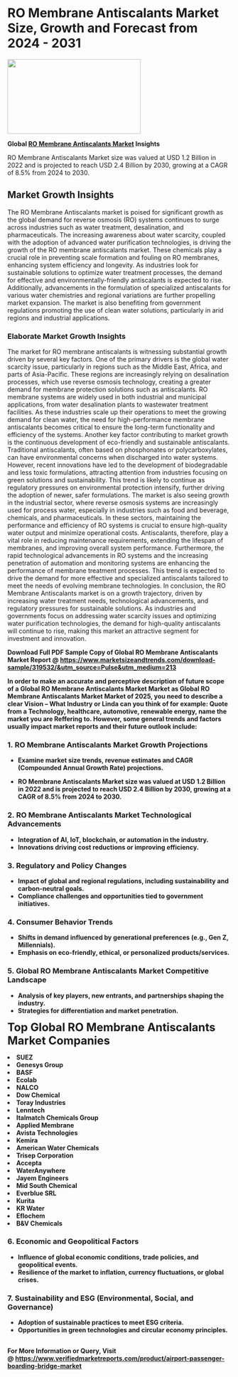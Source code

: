<H1>RO Membrane Antiscalants Market Size, Growth and Forecast from 2024 - 2031</H1><img class="aligncenter size-medium wp-image-584254" src="https://thirdeyenews.in/wp-content/uploads/2024/09/Global-Market-Research-300x168.jpeg" alt="" width="300" height="168" /><p><strong>Global&nbsp;<a href="https://www.marketsizeandtrends.com/download-sample/319532/&amp;utm_source=Pulse&amp;utm_medium=213">RO Membrane Antiscalants Market</a> Insights</strong></p><p>RO Membrane Antiscalants Market size was valued at USD 1.2 Billion in 2022 and is projected to reach USD 2.4 Billion by 2030, growing at a CAGR of 8.5% from 2024 to 2030.</p><p><h2>Market Growth Insights</h2> <p>The RO Membrane Antiscalants market is poised for significant growth as the global demand for reverse osmosis (RO) systems continues to surge across industries such as water treatment, desalination, and pharmaceuticals. The increasing awareness about water scarcity, coupled with the adoption of advanced water purification technologies, is driving the growth of the RO membrane antiscalants market. These chemicals play a crucial role in preventing scale formation and fouling on RO membranes, enhancing system efficiency and longevity. As industries look for sustainable solutions to optimize water treatment processes, the demand for effective and environmentally-friendly antiscalants is expected to rise. Additionally, advancements in the formulation of specialized antiscalants for various water chemistries and regional variations are further propelling market expansion. The market is also benefiting from government regulations promoting the use of clean water solutions, particularly in arid regions and industrial applications. <strong></strong> <h3>Elaborate Market Growth Insights</h3> <p>The market for RO membrane antiscalants is witnessing substantial growth driven by several key factors. One of the primary drivers is the global water scarcity issue, particularly in regions such as the Middle East, Africa, and parts of Asia-Pacific. These regions are increasingly relying on desalination processes, which use reverse osmosis technology, creating a greater demand for membrane protection solutions such as antiscalants. RO membrane systems are widely used in both industrial and municipal applications, from water desalination plants to wastewater treatment facilities. As these industries scale up their operations to meet the growing demand for clean water, the need for high-performance membrane antiscalants becomes critical to ensure the long-term functionality and efficiency of the systems. Another key factor contributing to market growth is the continuous development of eco-friendly and sustainable antiscalants. Traditional antiscalants, often based on phosphonates or polycarboxylates, can have environmental concerns when discharged into water systems. However, recent innovations have led to the development of biodegradable and less toxic formulations, attracting attention from industries focusing on green solutions and sustainability. This trend is likely to continue as regulatory pressures on environmental protection intensify, further driving the adoption of newer, safer formulations. The market is also seeing growth in the industrial sector, where reverse osmosis systems are increasingly used for process water, especially in industries such as food and beverage, chemicals, and pharmaceuticals. In these sectors, maintaining the performance and efficiency of RO systems is crucial to ensure high-quality water output and minimize operational costs. Antiscalants, therefore, play a vital role in reducing maintenance requirements, extending the lifespan of membranes, and improving overall system performance. Furthermore, the rapid technological advancements in RO systems and the increasing penetration of automation and monitoring systems are enhancing the performance of membrane treatment processes. This trend is expected to drive the demand for more effective and specialized antiscalants tailored to meet the needs of evolving membrane technologies. In conclusion, the RO Membrane Antiscalants market is on a growth trajectory, driven by increasing water treatment needs, technological advancements, and regulatory pressures for sustainable solutions. As industries and governments focus on addressing water scarcity issues and optimizing water purification technologies, the demand for high-quality antiscalants will continue to rise, making this market an attractive segment for investment and innovation. <strong></p><p><span class=""><strong>Download Full PDF Sample Copy of Global RO Membrane Antiscalants Market Report</strong> @ <a href="https://www.marketsizeandtrends.com/download-sample/319532/&amp;utm_source=Pulse&amp;utm_medium=213" target="_blank">https://www.marketsizeandtrends.com/download-sample/319532/&amp;utm_source=Pulse&amp;utm_medium=213</a></span></p><p>In order to make an accurate and perceptive description of future scope of a Global&nbsp;RO Membrane Antiscalants Market Market as Global&nbsp;RO Membrane Antiscalants Market Market of 2025, you need to describe a clear Vision &ndash; What Industry or Linda can you think of for example: Quote from a Technology, healthcare, automotive, renewable energy, name the market you are Reffering to. However, some general trends and factors usually impact market reports and their future outlook include:</p><h3>1.&nbsp;<strong>RO Membrane Antiscalants Market Growth Projections</strong></h3><ul><li>Examine market size trends, revenue estimates and CAGR (Compounded Annual Growth Rate) projections.</li><li><p>RO Membrane Antiscalants Market size was valued at USD 1.2 Billion in 2022 and is projected to reach USD 2.4 Billion by 2030, growing at a CAGR of 8.5% from 2024 to 2030.</p></li></ul><h3>2.&nbsp;<strong>RO Membrane Antiscalants Market Technological Advancements</strong></h3><ul><li>Integration of AI, IoT, blockchain, or automation in the industry.</li><li>Innovations driving cost reductions or improving efficiency.</li></ul><h3>3.&nbsp;<strong>Regulatory and Policy Changes</strong></h3><ul><li>Impact of global and regional regulations, including sustainability and carbon-neutral goals.</li><li>Compliance challenges and opportunities tied to government initiatives.</li></ul><h3>4.&nbsp;<strong>Consumer Behavior Trends</strong></h3><ul><li>Shifts in demand influenced by generational preferences (e.g., Gen Z, Millennials).</li><li>Emphasis on eco-friendly, ethical, or personalized products/services.</li></ul><h3>5.&nbsp;<strong>Global RO Membrane Antiscalants Market Competitive Landscape</strong></h3><ul><li>Analysis of key players, new entrants, and partnerships shaping the industry.</li><li>Strategies for differentiation and market penetration.</li></ul><p data-pm-slice="1 1 []"><span style="color: inherit; font-family: inherit; font-size: 25px;">Top Global RO Membrane Antiscalants Market Companies</span></p><div class="" data-test-id=""><p><li>SUEZ</li><li> Genesys Group</li><li> BASF</li><li> Ecolab</li><li> NALCO</li><li> Dow Chemical</li><li> Toray Industries</li><li> Lenntech</li><li> Italmatch Chemicals Group</li><li> Applied Membrane</li><li> Avista Technologies</li><li> Kemira</li><li> American Water Chemicals</li><li> Trisep Corporation</li><li> Accepta</li><li> WaterAnywhere</li><li> Jayem Engineers</li><li> Mid South Chemical</li><li> Everblue SRL</li><li> Kurita</li><li> KR Water</li><li> Eflochem</li><li> B&V Chemicals</li></p></div><h3>6.&nbsp;<strong>Economic and Geopolitical Factors</strong></h3><ul><li>Influence of global economic conditions, trade policies, and geopolitical events.</li><li>Resilience of the market to inflation, currency fluctuations, or global crises.</li></ul><h3>7.&nbsp;<strong>Sustainability and ESG (Environmental, Social, and Governance)</strong></h3><ul><li>Adoption of sustainable practices to meet ESG criteria.</li><li>Opportunities in green technologies and circular economy principles.</li></ul><h2><strong style="font-size: 14px;">For More Information or Query, Visit @&nbsp;</strong><a style="background-color: #ffffff; font-size: 14px;" href="https://www.marketsizeandtrends.com/report/ro-membrane-antiscalants-market/" target="_blank">https://www.verifiedmarketreports.com/product/airport-passenger-boarding-bridge-market</a></h2>
